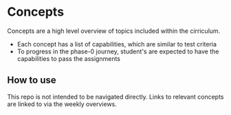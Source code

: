 # Concepts

Concepts are a high level overview of topics included within the cirriculum.

- Each concept has a list of capabilities, which are similar to test criteria 
- To progress in the phase-0 journey, student's are expected to have the capabilities to pass the assignments

## How to use
This repo is not intended to be navigated directly. Links to relevant concepts are linked to via the weekly overviews.
